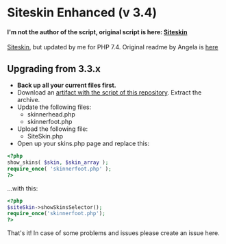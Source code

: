 # Siteskin Enhanced (v 3.4)

####  I'm not the author of the script, original script is here: [Siteskin](https://github.com/angelasabas/siteskin)

[Siteskin](https://github.com/angelasabas/siteskin), but updated by me for PHP 7.4. Original readme by Angela is [here](public/readme.txt)

## Upgrading from 3.3.x

- **Back up all your current files first.**
- Download an [artifact with the script of this repository](https://gitlab.com/tfl-php-scripts/siteskin/builds/artifacts/master/download?job=downloader). Extract the archive.
- Update the following files:
  - skinnerhead.php
  - skinnerfoot.php
- Upload the following file:
  - SiteSkin.php
- Open up your skins.php page and replace this:
```php
<?php
show_skins( $skin, $skin_array );
require_once( 'skinnerfoot.php' );
?>
```
...with this:
```php
<?php
$siteSkin->showSkinsSelector();
require_once('skinnerfoot.php');
?>
```
    
That's it! In case of some problems and issues please create an issue here.
